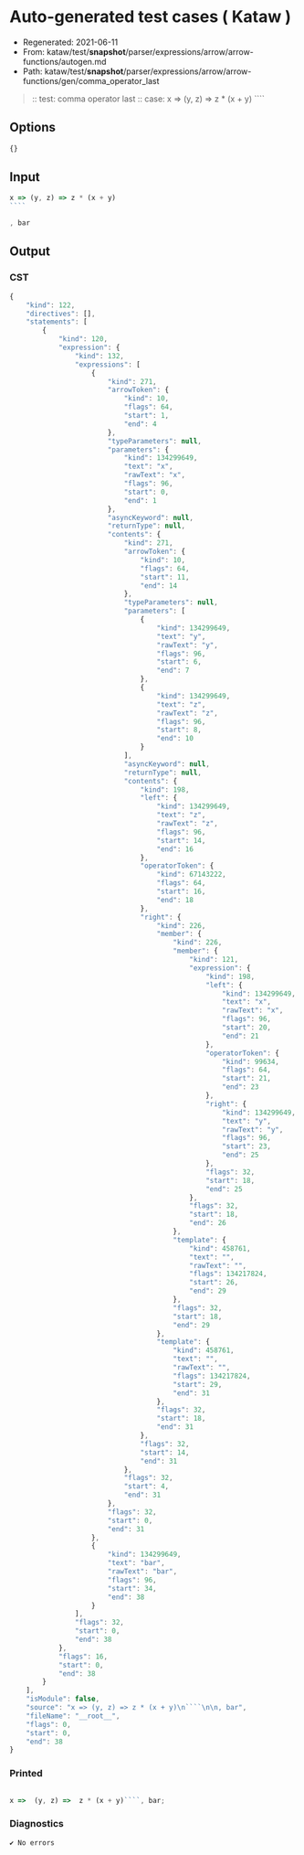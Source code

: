 # Auto-generated test cases ( Kataw )
- Regenerated: 2021-06-11
- From: kataw/test/__snapshot__/parser/expressions/arrow/arrow-functions/autogen.md
- Path: kataw/test/__snapshot__/parser/expressions/arrow/arrow-functions/gen/comma_operator_last
> :: test: comma operator last
> :: case: x => (y, z) => z * (x + y)
>          ````
>          
>          
## Options

`````js
{}
`````
## Input

`````js
x => (y, z) => z * (x + y)
````

, bar
`````
## Output

### CST

```javascript
{
    "kind": 122,
    "directives": [],
    "statements": [
        {
            "kind": 120,
            "expression": {
                "kind": 132,
                "expressions": [
                    {
                        "kind": 271,
                        "arrowToken": {
                            "kind": 10,
                            "flags": 64,
                            "start": 1,
                            "end": 4
                        },
                        "typeParameters": null,
                        "parameters": {
                            "kind": 134299649,
                            "text": "x",
                            "rawText": "x",
                            "flags": 96,
                            "start": 0,
                            "end": 1
                        },
                        "asyncKeyword": null,
                        "returnType": null,
                        "contents": {
                            "kind": 271,
                            "arrowToken": {
                                "kind": 10,
                                "flags": 64,
                                "start": 11,
                                "end": 14
                            },
                            "typeParameters": null,
                            "parameters": [
                                {
                                    "kind": 134299649,
                                    "text": "y",
                                    "rawText": "y",
                                    "flags": 96,
                                    "start": 6,
                                    "end": 7
                                },
                                {
                                    "kind": 134299649,
                                    "text": "z",
                                    "rawText": "z",
                                    "flags": 96,
                                    "start": 8,
                                    "end": 10
                                }
                            ],
                            "asyncKeyword": null,
                            "returnType": null,
                            "contents": {
                                "kind": 198,
                                "left": {
                                    "kind": 134299649,
                                    "text": "z",
                                    "rawText": "z",
                                    "flags": 96,
                                    "start": 14,
                                    "end": 16
                                },
                                "operatorToken": {
                                    "kind": 67143222,
                                    "flags": 64,
                                    "start": 16,
                                    "end": 18
                                },
                                "right": {
                                    "kind": 226,
                                    "member": {
                                        "kind": 226,
                                        "member": {
                                            "kind": 121,
                                            "expression": {
                                                "kind": 198,
                                                "left": {
                                                    "kind": 134299649,
                                                    "text": "x",
                                                    "rawText": "x",
                                                    "flags": 96,
                                                    "start": 20,
                                                    "end": 21
                                                },
                                                "operatorToken": {
                                                    "kind": 99634,
                                                    "flags": 64,
                                                    "start": 21,
                                                    "end": 23
                                                },
                                                "right": {
                                                    "kind": 134299649,
                                                    "text": "y",
                                                    "rawText": "y",
                                                    "flags": 96,
                                                    "start": 23,
                                                    "end": 25
                                                },
                                                "flags": 32,
                                                "start": 18,
                                                "end": 25
                                            },
                                            "flags": 32,
                                            "start": 18,
                                            "end": 26
                                        },
                                        "template": {
                                            "kind": 458761,
                                            "text": "",
                                            "rawText": "",
                                            "flags": 134217824,
                                            "start": 26,
                                            "end": 29
                                        },
                                        "flags": 32,
                                        "start": 18,
                                        "end": 29
                                    },
                                    "template": {
                                        "kind": 458761,
                                        "text": "",
                                        "rawText": "",
                                        "flags": 134217824,
                                        "start": 29,
                                        "end": 31
                                    },
                                    "flags": 32,
                                    "start": 18,
                                    "end": 31
                                },
                                "flags": 32,
                                "start": 14,
                                "end": 31
                            },
                            "flags": 32,
                            "start": 4,
                            "end": 31
                        },
                        "flags": 32,
                        "start": 0,
                        "end": 31
                    },
                    {
                        "kind": 134299649,
                        "text": "bar",
                        "rawText": "bar",
                        "flags": 96,
                        "start": 34,
                        "end": 38
                    }
                ],
                "flags": 32,
                "start": 0,
                "end": 38
            },
            "flags": 16,
            "start": 0,
            "end": 38
        }
    ],
    "isModule": false,
    "source": "x => (y, z) => z * (x + y)\n````\n\n, bar",
    "fileName": "__root__",
    "flags": 0,
    "start": 0,
    "end": 38
}
```

### Printed

```javascript

x =>  (y, z) =>  z * (x + y)````, bar;
```

### Diagnostics

```javascript
✔ No errors
```

